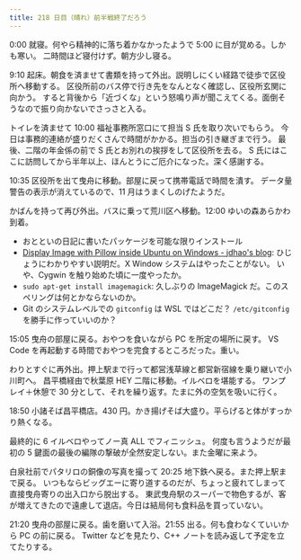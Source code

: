 ```yaml
---
title: 218 日目（晴れ）前半戦終了だろう
---
```


0:00 就寝。何やら精神的に落ち着かなかったようで 5:00 に目が覚める。しかも寒い。
二時間ほど寝付けず。朝方少し寝る。

9:10 起床。朝食を済ませて書類を持って外出。説明しにくい経路で徒歩で区役所へ移動する。
区役所前のバス停で行き先をなんとなく確認し、区役所玄関に向かう。
すると背後から「近づくな」という怒鳴り声が聞こえてくる。面倒そうなので振り向かないでさっさと入る。

トイレを済ませて 10:00 福祉事務所窓口にて担当 S 氏を取り次いでもらう。
今日は事務的連絡が盛りだくさんで時間がかかる。担当の引き継ぎまで行う。
最後、二階の年金係の前で S 氏とお別れの挨拶をして区役所を去る。
S 氏にはここに訪問してから半年以上、ほんとうにご厄介になった。深く感謝する。

10:35 区役所を出て曳舟に移動。部屋に戻って携帯電話で時間を潰す。
データ量警告の表示が消えているので、11 月はうまくしのげたようだ。

かばんを持って再び外出。バスに乗って荒川区へ移動。12:00 ゆいの森あらかわ到着。

* おとといの日記に書いたパッケージを可能な限りインストール
* [Display Image with Pillow inside Ubuntu on Windows - jdhao's blog](https://jdhao.github.io/2019/02/16/pillow_show_image_on_wls/):
  ひじょうにわかりやすい説明だ。X Window システムはやったことがない。
  いや、Cygwin を触り始めた頃に一度やったか。
* `sudo apt-get install imagemagick`: 久しぶりの ImageMagick だ。このスペリングは何とかならないのか。
* Git のシステムレベルでの `gitconfig` は WSL ではどこだ？ `/etc/gitconfig` を勝手に作っていいのか？

15:05 曳舟の部屋に戻る。おやつを食いながら PC を所定の場所に戻す。
VS Code を再起動する時間でおやつを完食するところだった。重い。

わりとすぐに再外出。押上駅まで行って都営浅草線と都営新宿線を乗り継いで小川町へ。
昌平橋経由で秋葉原 HEY 二階に移動。イルベロを堪能する。
ワンプレイ＋休憩で 30 分として、それを繰り返す。たまに外の空気を吸いに行く。

18:50 小諸そば昌平橋店。430 円。かき揚げそば大盛り。平らげると体がすっかり熱くなる。

最終的に 6 イルベロやってノー真 ALL でフィニッシュ。
何度も言うようだが最初の 5 鍵面の最後の編隊の撃破が全然安定しない。また金曜に来よう。

白泉社前でパタリロの銅像の写真を撮って 20:25 地下鉄へ戻る。また押上駅まで戻る。
いつもならビッグエーに寄り道するのだが、ちょっと疲れてしまって直接曳舟寄りの出入口から脱出する。
東武曳舟駅のスーパーで物色するが、客が増えてきたので遠慮して退店。今日は結局何も食料品を買っていない。

21:20 曳舟の部屋に戻る。歯を磨いて入浴。21:55 出る。何も食わなくていいから PC の前に戻る。
Twitter などを見たり、C++ ノートを読み返して予定を立てたりする。
